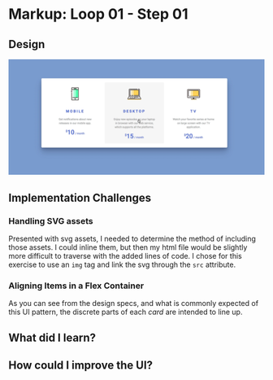 # Markup: Loop 01 - Step 01

## Design
![Markup Loop 1 Step 1](./design-mockup.png)

## Implementation Challenges

### Handling SVG assets 
Presented with svg assets, I needed to determine the method of
including those assets. I could inline them, but then my html file would
be slightly more difficult to traverse with the added lines of code. I
chose for this exercise to use an `img` tag and link the svg through the
`src` attribute.

### Aligning Items in a Flex Container

As you can see from the design specs, and what is commonly expected of
this UI pattern, the discrete parts of each *card* are intended to line
up.



## What did I learn?


## How could I improve the UI?
